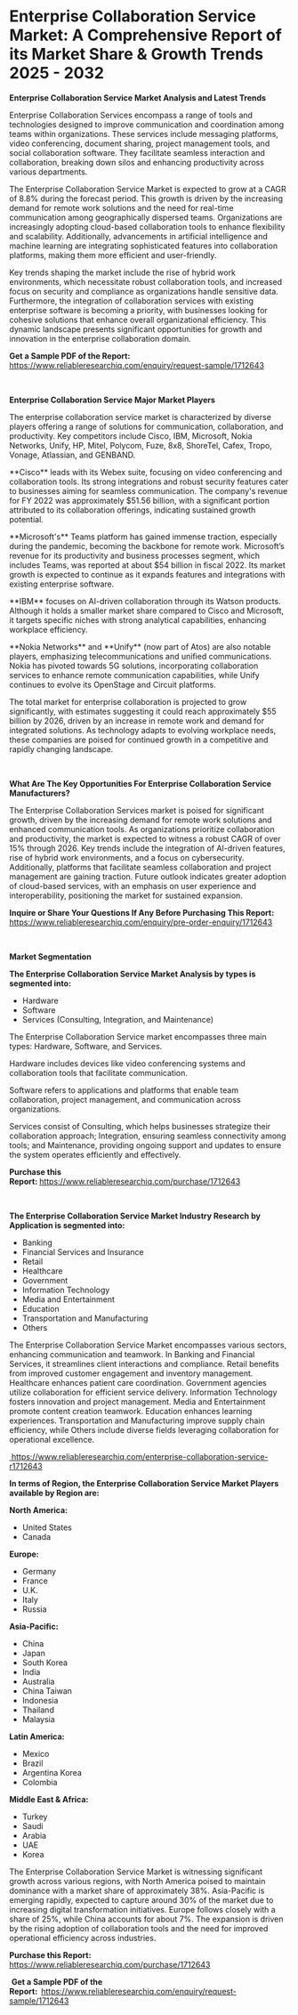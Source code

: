 <p><h1>Enterprise Collaboration Service Market: A Comprehensive Report of its Market Share & Growth Trends 2025 - 2032</h1></p><p><strong>Enterprise Collaboration Service Market Analysis and Latest Trends</strong></p>
<p><p>Enterprise Collaboration Services encompass a range of tools and technologies designed to improve communication and coordination among teams within organizations. These services include messaging platforms, video conferencing, document sharing, project management tools, and social collaboration software. They facilitate seamless interaction and collaboration, breaking down silos and enhancing productivity across various departments.</p><p>The Enterprise Collaboration Service Market is expected to grow at a CAGR of 8.8% during the forecast period. This growth is driven by the increasing demand for remote work solutions and the need for real-time communication among geographically dispersed teams. Organizations are increasingly adopting cloud-based collaboration tools to enhance flexibility and scalability. Additionally, advancements in artificial intelligence and machine learning are integrating sophisticated features into collaboration platforms, making them more efficient and user-friendly.</p><p>Key trends shaping the market include the rise of hybrid work environments, which necessitate robust collaboration tools, and increased focus on security and compliance as organizations handle sensitive data. Furthermore, the integration of collaboration services with existing enterprise software is becoming a priority, with businesses looking for cohesive solutions that enhance overall organizational efficiency. This dynamic landscape presents significant opportunities for growth and innovation in the enterprise collaboration domain.</p></p>
<p><strong>Get a Sample PDF of the Report:&nbsp;</strong> <a href="https://www.reliableresearchiq.com/enquiry/request-sample/1712643?utm_campaign=1123&utm_medium=2&utm_source=Github&utm_content=ia&utm_term=19042025&utm_id=enterprise-collaboration-service">https://www.reliableresearchiq.com/enquiry/request-sample/1712643</a></p>
<p>&nbsp;</p>
<p><strong>Enterprise Collaboration Service Major Market Players</strong></p>
<p><p>The enterprise collaboration service market is characterized by diverse players offering a range of solutions for communication, collaboration, and productivity. Key competitors include Cisco, IBM, Microsoft, Nokia Networks, Unify, HP, Mitel, Polycom, Fuze, 8x8, ShoreTel, Cafex, Tropo, Vonage, Atlassian, and GENBAND.</p><p>**Cisco** leads with its Webex suite, focusing on video conferencing and collaboration tools. Its strong integrations and robust security features cater to businesses aiming for seamless communication. The company's revenue for FY 2022 was approximately $51.56 billion, with a significant portion attributed to its collaboration offerings, indicating sustained growth potential.</p><p>**Microsoft's** Teams platform has gained immense traction, especially during the pandemic, becoming the backbone for remote work. Microsoft’s revenue for its productivity and business processes segment, which includes Teams, was reported at about $54 billion in fiscal 2022. Its market growth is expected to continue as it expands features and integrations with existing enterprise software.</p><p>**IBM** focuses on AI-driven collaboration through its Watson products. Although it holds a smaller market share compared to Cisco and Microsoft, it targets specific niches with strong analytical capabilities, enhancing workplace efficiency. </p><p>**Nokia Networks** and **Unify** (now part of Atos) are also notable players, emphasizing telecommunications and unified communications. Nokia has pivoted towards 5G solutions, incorporating collaboration services to enhance remote communication capabilities, while Unify continues to evolve its OpenStage and Circuit platforms.</p><p>The total market for enterprise collaboration is projected to grow significantly, with estimates suggesting it could reach approximately $55 billion by 2026, driven by an increase in remote work and demand for integrated solutions. As technology adapts to evolving workplace needs, these companies are poised for continued growth in a competitive and rapidly changing landscape.</p></p>
<p>&nbsp;</p>
<p><strong>What Are The Key Opportunities For Enterprise Collaboration Service Manufacturers?</strong></p>
<p><p>The Enterprise Collaboration Services market is poised for significant growth, driven by the increasing demand for remote work solutions and enhanced communication tools. As organizations prioritize collaboration and productivity, the market is expected to witness a robust CAGR of over 15% through 2026. Key trends include the integration of AI-driven features, rise of hybrid work environments, and a focus on cybersecurity. Additionally, platforms that facilitate seamless collaboration and project management are gaining traction. Future outlook indicates greater adoption of cloud-based services, with an emphasis on user experience and interoperability, positioning the market for sustained expansion.</p></p>
<p><strong>Inquire or Share Your Questions If Any Before Purchasing This Report:</strong> <a href="https://www.reliableresearchiq.com/enquiry/pre-order-enquiry/1712643?utm_campaign=1123&utm_medium=2&utm_source=Github&utm_content=ia&utm_term=19042025&utm_id=enterprise-collaboration-service">https://www.reliableresearchiq.com/enquiry/pre-order-enquiry/1712643</a></p>
<p>&nbsp;</p>
<p><strong>Market Segmentation</strong></p>
<p><strong>The Enterprise Collaboration Service Market Analysis by types is segmented into:</strong></p>
<p><ul><li>Hardware</li><li>Software</li><li>Services (Consulting, Integration, and Maintenance)</li></ul></p>
<p><p>The Enterprise Collaboration Service market encompasses three main types: Hardware, Software, and Services. </p><p>Hardware includes devices like video conferencing systems and collaboration tools that facilitate communication. </p><p>Software refers to applications and platforms that enable team collaboration, project management, and communication across organizations. </p><p>Services consist of Consulting, which helps businesses strategize their collaboration approach; Integration, ensuring seamless connectivity among tools; and Maintenance, providing ongoing support and updates to ensure the system operates efficiently and effectively.</p></p>
<p><strong>Purchase this Report:&nbsp;</strong><a href="https://www.reliableresearchiq.com/purchase/1712643?utm_campaign=1123&utm_medium=2&utm_source=Github&utm_content=ia&utm_term=19042025&utm_id=enterprise-collaboration-service">https://www.reliableresearchiq.com/purchase/1712643</a></p>
<p>&nbsp;</p>
<p><strong>The Enterprise Collaboration Service Market Industry Research by Application is segmented into:</strong></p>
<p><ul><li>Banking</li><li>Financial Services and Insurance</li><li>Retail</li><li>Healthcare</li><li>Government</li><li>Information Technology</li><li>Media and Entertainment</li><li>Education</li><li>Transportation and Manufacturing</li><li>Others</li></ul></p>
<p><p>The Enterprise Collaboration Service Market encompasses various sectors, enhancing communication and teamwork. In Banking and Financial Services, it streamlines client interactions and compliance. Retail benefits from improved customer engagement and inventory management. Healthcare enhances patient care coordination. Government agencies utilize collaboration for efficient service delivery. Information Technology fosters innovation and project management. Media and Entertainment promote content creation teamwork. Education enhances learning experiences. Transportation and Manufacturing improve supply chain efficiency, while Others include diverse fields leveraging collaboration for operational excellence.</p></p>
<p><a href="https://www.reliableresearchiq.com/enterprise-collaboration-service-r1712643?utm_campaign=1123&utm_medium=2&utm_source=Github&utm_content=ia&utm_term=19042025&utm_id=enterprise-collaboration-service">&nbsp;https://www.reliableresearchiq.com/enterprise-collaboration-service-r1712643</a></p>
<p><strong>In terms of Region, the Enterprise Collaboration Service Market Players available by Region are:</strong></p>
<p>
    <p> <strong> North America: </strong>
        <ul>
            <li>United States</li>
            <li>Canada</li>
        </ul>
        </p> 
    <p> <strong> Europe: </strong>
        <ul>
            <li>Germany</li>
            <li>France</li>
            <li>U.K.</li>
            <li>Italy</li>
            <li>Russia</li>
        </ul>
        </p> 
    <p> <strong> Asia-Pacific: </strong>
        <ul>
            <li>China</li>
            <li>Japan</li>
            <li>South Korea</li>
            <li>India</li>
            <li>Australia</li>
            <li>China Taiwan</li>
            <li>Indonesia</li>
            <li>Thailand</li>
            <li>Malaysia</li>
        </ul>
        </p> 
    <p> <strong> Latin America: </strong>
        <ul>
            <li>Mexico</li>
            <li>Brazil</li>
            <li>Argentina Korea</li>
            <li>Colombia</li>
        </ul>
        </p> 
    <p> <strong> Middle East & Africa: </strong>
        <ul>
            <li>Turkey</li>
            <li>Saudi</li>
            <li>Arabia</li>
            <li>UAE</li>
            <li>Korea</li>
        </ul>
    </p>
    </p>
<p><p>The Enterprise Collaboration Service Market is witnessing significant growth across various regions, with North America poised to maintain dominance with a market share of approximately 38%. Asia-Pacific is emerging rapidly, expected to capture around 30% of the market due to increasing digital transformation initiatives. Europe follows closely with a share of 25%, while China accounts for about 7%. The expansion is driven by the rising adoption of collaboration tools and the need for improved operational efficiency across industries.</p></p>
<p><strong>Purchase this Report: </strong><a href="https://www.reliableresearchiq.com/purchase/1712643?utm_campaign=1123&utm_medium=2&utm_source=Github&utm_content=ia&utm_term=19042025&utm_id=enterprise-collaboration-service">https://www.reliableresearchiq.com/purchase/1712643</a></p>
<p>&nbsp;<strong>Get a Sample PDF of the Report:&nbsp;&nbsp;</strong><a href="https://www.reliableresearchiq.com/enquiry/request-sample/1712643?utm_campaign=1123&utm_medium=2&utm_source=Github&utm_content=ia&utm_term=19042025&utm_id=enterprise-collaboration-service">https://www.reliableresearchiq.com/enquiry/request-sample/1712643</a></p>
<p><strong></strong></p>
<p><p></p><p></p><p></p></p>